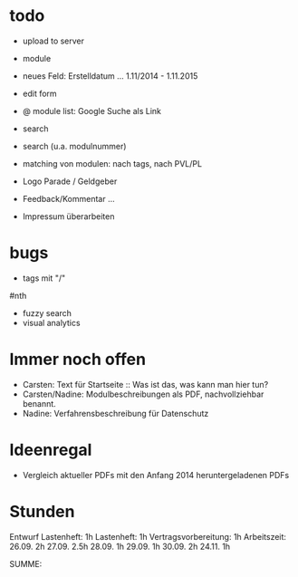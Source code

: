 
# todo
- upload to server

- module

 - neues Feld: Erstelldatum ... 1.11/2014 - 1.11.2015 
 - edit form
 - @ module list: Google Suche als Link

- search
 - search (u.a. modulnummer)
 - matching von modulen: nach tags, nach PVL/PL

- Logo Parade / Geldgeber
- Feedback/Kommentar ... 
- Impressum überarbeiten

# bugs
- tags mit "/"

#nth
- fuzzy search
- visual analytics


# Immer noch offen
- Carsten: Text für Startseite :: Was ist das, was kann man hier tun?
- Carsten/Nadine: Modulbeschreibungen als PDF, nachvollziehbar benannt.
- Nadine: Verfahrensbeschreibung für Datenschutz 

# Ideenregal
- Vergleich aktueller PDFs mit den Anfang 2014 heruntergeladenen PDFs



















# Stunden
Entwurf Lastenheft: 1h
Lastenheft: 1h
Vertragsvorbereitung: 1h
Arbeitszeit:
26.09.  	2h
27.09.  	2.5h
28.09.		1h
29.09.   	1h
30.09.		2h
24.11.		1h

SUMME:

